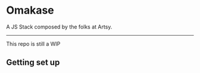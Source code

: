 # Omakase

A JS Stack composed by the folks at Artsy.

---

This repo is still a WIP


## Getting set up

```

```
